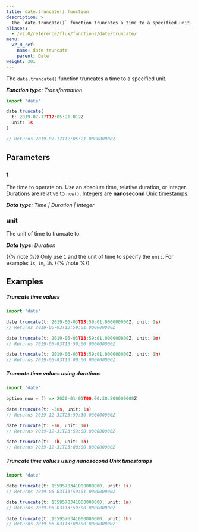 ```yaml
---
title: date.truncate() function
description: >
  The `date.truncate()` function truncates a time to a specified unit.
aliases:
  - /v2.0/reference/flux/functions/date/truncate/
menu:
  v2_0_ref:
    name: date.truncate
    parent: Date
weight: 301
---
```


The `date.truncate()` function truncates a time to a specified unit.

_**Function type:** Transformation_  

```js
import "date"

date.truncate(
  t: 2019-07-17T12:05:21.012Z
  unit: 1s
)

// Returns 2019-07-17T12:05:21.000000000Z
```

## Parameters

### t
The time to operate on.
Use an absolute time, relative duration, or integer.
Durations are relative to `now()`.
Integers are **nanosecond** [Unix timestamps](/v2.0/reference/glossary/#unix-timestamp).

_**Data type:** Time | Duration | Integer_

### unit
The unit of time to truncate to.

_**Data type:** Duration_

{{% note %}}
Only use `1` and the unit of time to specify the `unit`.
For example: `1s`, `1m`, `1h`.
{{% /note %}}

## Examples

##### Truncate time values
```js
import "date"

date.truncate(t: 2019-06-03T13:59:01.000000000Z, unit: 1s)
// Returns 2019-06-03T13:59:01.000000000Z

date.truncate(t: 2019-06-03T13:59:01.000000000Z, unit: 1m)
// Returns 2019-06-03T13:59:00.000000000Z

date.truncate(t: 2019-06-03T13:59:01.000000000Z, unit: 1h)
// Returns 2019-06-03T13:00:00.000000000Z
```

##### Truncate time values using durations
```js
import "date"

option now = () => 2020-01-01T00:00:30.500000000Z

date.truncate(t: -30s, unit: 1s)
// Returns 2019-12-31T23:59:30.000000000Z

date.truncate(t: -1m, unit: 1m)
// Returns 2019-12-31T23:59:00.000000000Z

date.truncate(t: -1h, unit: 1h)
// Returns 2019-12-31T23:00:00.000000000Z
```

##### Truncate time values using nanosecond Unix timestamps
```js
import "date"

date.truncate(t: 1559570341000000000, unit: 1s)
// Returns 2019-06-03T13:59:01.000000000Z

date.truncate(t: 1559570341000000000, unit: 1m)
// Returns 2019-06-03T13:59:00.000000000Z

date.truncate(t: 1559570341000000000, unit: 1h)
// Returns 2019-06-03T13:00:00.000000000Z
```
